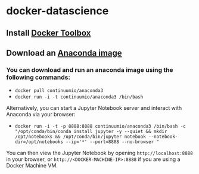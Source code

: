 # docker-datascience

## Install [Docker Toolbox](https://www.docker.com/products/docker-toolbox)

## Download an [Anaconda image](https://hub.docker.com/r/continuumio/anaconda3/)

### You can download and run an anaconda image using the following commands:

* `docker pull continuumio/anaconda3`
* `docker run -i -t continuumio/anaconda3 /bin/bash`

Alternatively, you can start a Jupyter Notebook server and interact with Anaconda via your browser:

* `docker run -i -t -p 8888:8888 continuumio/anaconda3 /bin/bash -c "/opt/conda/bin/conda install jupyter -y --quiet &&
mkdir /opt/notebooks && /opt/conda/bin/jupyter notebook --notebook-dir=/opt/notebooks --ip='*' --port=8888 --no-browser
"`

You can then view the Jupyter Notebook by opening `http://localhost:8888` in your browser, or `http://<DOCKER-MACHINE-IP>:8888` if you are using a Docker Machine VM.
